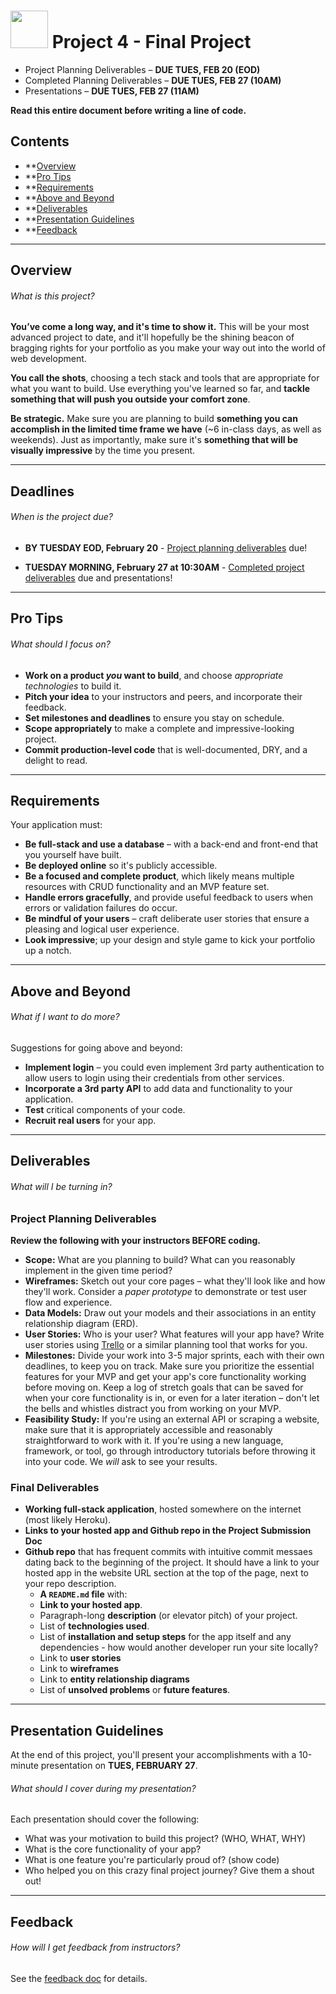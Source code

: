 # <img src="https://cloud.githubusercontent.com/assets/7833470/10899314/63829980-8188-11e5-8cdd-4ded5bcb6e36.png" height="60"> Project 4 - Final Project
* Project Planning Deliverables – **DUE TUES, FEB 20 (EOD)**
* Completed Planning Deliverables – **DUE TUES, FEB 27 (10AM)**
* Presentations – **DUE TUES, FEB 27 (11AM)**

**Read this entire document before writing a line of code.**

## Contents

* **[Overview](#overview)
* **[Pro Tips](#pro-tips)
* **[Requirements](#requirements)
* **[Above and Beyond](#above-and-beyond)
* **[Deliverables](#deliverables)
* **[Presentation Guidelines](#presentation-guidelines)
* **[Feedback](#feedback)

---

## Overview

###### What is this project?

**You’ve come a long way, and it's time to show it.** This will be your most advanced project to date, and it'll hopefully be the shining beacon of bragging rights for your portfolio as you make your way out into the world of web development.

**You call the shots**, choosing a tech stack and tools that are appropriate for what you want to build. Use everything you've learned so far, and **tackle something that will push you outside your comfort zone**.

**Be strategic.** Make sure you are planning to build **something you can accomplish in the limited time frame we have** (~6 in-class days, as well as weekends). Just as importantly, make sure it's **something that will be visually impressive** by the time you present.

---

## Deadlines

###### When is the project due?

* **BY TUESDAY EOD, February 20** - [Project planning deliverables](#project-planning-deliverables) due!

* **TUESDAY MORNING, February 27 at 10:30AM** - [Completed project deliverables](#completed-project-deliverables) due and presentations!

---

## Pro Tips

###### What should I focus on?

* **Work on a product *you* want to build**, and choose _appropriate technologies_ to build it.
* **Pitch your idea** to your instructors and peers, and incorporate their feedback. 
* **Set milestones and deadlines** to ensure you stay on schedule.
* **Scope appropriately** to make a complete and impressive-looking project.
* **Commit production-level code** that is well-documented, DRY, and a delight to read.

---

## Requirements

Your application must: 

* **Be full-stack and use a database** – with a back-end and front-end that you yourself have built.
* **Be deployed online** so it's publicly accessible.
* **Be a focused and complete product**, which likely means multiple resources with CRUD functionality and an MVP feature set.
* **Handle errors gracefully**, and provide useful feedback to users when errors or validation failures do occur.
* **Be mindful of your users** – craft deliberate user stories that ensure a pleasing and logical user experience.
* **Look impressive**; up your design and style game to kick your portfolio up a notch.

---

## Above and Beyond

###### What if I want to do more?

Suggestions for going above and beyond:

* **Implement login** – you could even implement 3rd party authentication to allow users to login using their credentials from other services.
* **Incorporate a 3rd party API** to add data and functionality to your application.
* **Test** critical components of your code.
* **Recruit real users** for your app.

---

## Deliverables

###### What will I be turning in?

### Project Planning Deliverables

**Review the following with your instructors BEFORE coding.**

* **Scope:** What are you planning to build? What can you reasonably implement in the given time period?
* **Wireframes:** Sketch out your core pages – what they'll look like and how they'll work. Consider a *paper prototype* to demonstrate or test user flow and experience.
* **Data Models:** Draw out your models and their associations in an entity relationship diagram (ERD).
* **User Stories:** Who is your user? What features will your app have? Write user stories using <a href="https://trello.com" target="_blank">Trello</a> or a similar planning tool that works for you.
* **Milestones:** Divide your work into 3-5 major sprints, each with their own deadlines, to keep you on track. Make sure you prioritize the essential features for your MVP and get your app's core functionality working before moving on. Keep a log of stretch goals that can be saved for when your core functionality is in, or even for a later iteration – don't let the bells and whistles distract you from working on your MVP.
* **Feasibility Study:** If you're using an external API or scraping a website, make sure that it is appropriately accessible and reasonably straightforward to work with it. If you're using a new language, framework, or tool, go through introductory tutorials before throwing it into your code. We *will* ask to see your results.

### Final Deliverables

* **Working full-stack application**, hosted somewhere on the internet (most likely Heroku).
* **Links to your hosted app and Github repo in the Project Submission Doc**
* **Github repo** that has frequent commits with intuitive commit messaes dating back to the beginning of the project. It should have a link to your hosted app in the website URL section at the top of the page, next to your repo description.
  * **A `README.md` file** with:
  * **Link to your hosted app**.
  * Paragraph-long **description** (or elevator pitch) of your project.
  * List of **technologies used**.
  * List of **installation and setup steps** for the app itself and any dependencies - how would another developer run your site locally?
  * Link to **user stories** 
  * Link to **wireframes** 
  * Link to **entity relationship diagrams** 
  * List of **unsolved problems** or **future features**.
---

## Presentation Guidelines

At the end of this project, you'll present your accomplishments with a 10-minute presentation on **TUES, FEBRUARY 27**.

###### What should I cover during my presentation?

Each presentation should cover the following:

* What was your motivation to build this project? (WHO, WHAT, WHY)
* What is the core functionality of your app?
* What is one feature you're particularly proud of? (show code)
* Who helped you on this crazy final project journey? Give them a shout out!

---

## Feedback

###### How will I get feedback from instructors?

See the [feedback doc](feedback.md) for details.
